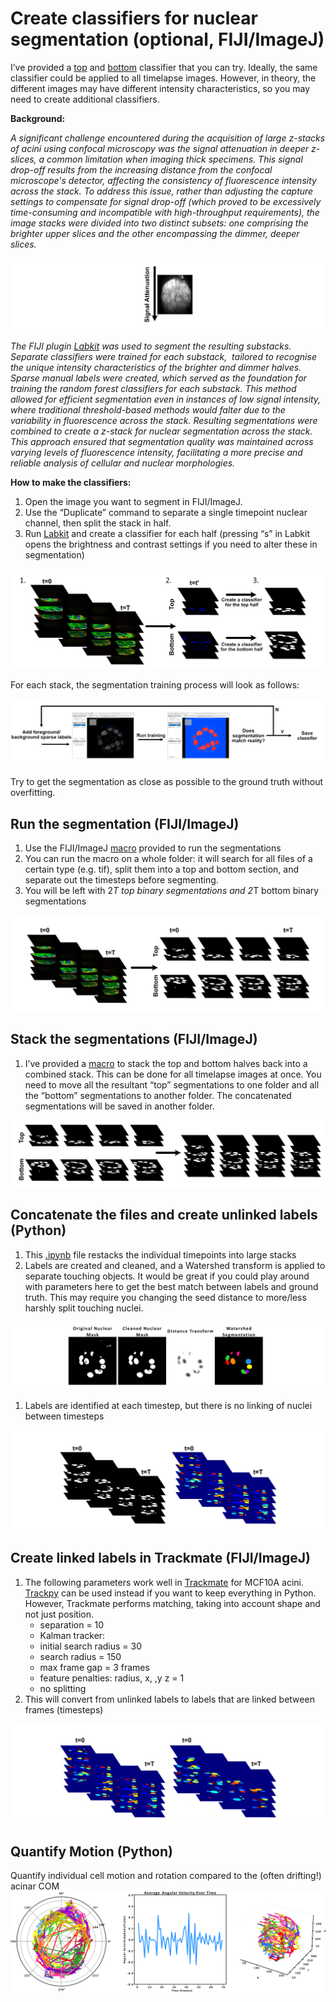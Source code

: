 # Create classifiers for nuclear segmentation (optional, FIJI/ImageJ)
I’ve provided a [top](https://github.com/isobelth/image_quantification/blob/main/CD7_Tracking_Cells_in_Acini_Timelapse/example_top_classifier.classifier) and [bottom](https://github.com/isobelth/image_quantification/blob/main/CD7_Tracking_Cells_in_Acini_Timelapse/example_bottom_classifer.classifier) classifier that you can try. Ideally, the same classifier could be applied to all timelapse images. However, in theory, the different images may have different intensity characteristics, so you may need to create additional classifiers.

**Background:**

*A significant challenge encountered during the acquisition of large z-stacks of acini using confocal microscopy was the signal attenuation in deeper z-slices, a common limitation when imaging thick specimens. This signal drop-off results from the increasing distance from the confocal microscope's detector, affecting the consistency of fluorescence intensity across the stack. To address this issue, rather than adjusting the capture settings to compensate for signal drop-off (which proved to be excessively time-consuming and incompatible with high-throughput requirements), the image stacks were divided into two distinct subsets: one comprising the brighter upper slices and the other encompassing the dimmer, deeper slices.*

![images/image.png](images/image.png)

*The FIJI plugin [Labkit](https://imagej.net/plugins/labkit/) was used to segment the resulting substacks. Separate classifiers were trained for each substack,  tailored to recognise the unique intensity characteristics of the brighter and dimmer halves. Sparse manual labels were created, which served as the foundation for training the random forest classifiers for each substack. This method allowed for efficient segmentation even in instances of low signal intensity, where traditional threshold-based methods would falter due to the variability in fluorescence across the stack. Resulting segmentations were combined to create a z-stack for nuclear segmentation across the stack. This approach ensured that segmentation quality was maintained across varying levels of fluorescence intensity, facilitating a more precise and reliable analysis of cellular and nuclear morphologies.*

**How to make the classifiers:**

1. Open the image you want to segment in FIJI/ImageJ.
2. Use the “Duplicate” command to separate a single timepoint nuclear channel, then split the stack in half.
3. Run [Labkit](https://imagej.net/plugins/labkit/) and create a classifier for each half (pressing “s” in Labkit opens the brightness and contrast settings if you need to alter these in segmentation)

![images/image1.png](images/image1.png)

For each stack, the segmentation training process will look as follows:

![images/image2.png](images/image2.png)

Try to get the segmentation as close as possible to the ground truth without overfitting.

## Run the segmentation (FIJI/ImageJ)

1. Use the FIJI/ImageJ [macro](https://github.com/isobelth/image_quantification/blob/main/CD7_Tracking_Cells_in_Acini_Timelapse/Labkit_Split_and_Segment.ijm) provided to run the segmentations
2. You can run the macro on a whole folder: it will search for all files of a certain type (e.g. tif), split them into a top and bottom section, and separate out the timesteps before segmenting.
3. You will be left with 2*T top binary segmentations and 2*T bottom binary segmentations

![images/image3.png](images/image3.png)

## Stack the segmentations (FIJI/ImageJ)

1. I’ve provided a [macro](https://github.com/isobelth/image_quantification/blob/main/CD7_Tracking_Cells_in_Acini_Timelapse/Concatenate_Top_and_Bottom_Stacks.ijm) to stack the top and bottom halves back into a combined stack. This can be done for all timelapse images at once. You need to move all the resultant “top” segmentations to one folder and all the “bottom” segmentations to another folder. The concatenated segmentations will be saved in another folder.

![images/image4.png](images/image4.png)

## Concatenate the files and create unlinked labels (Python)

1. This [.ipynb](https://github.com/isobelth/image_quantification/blob/main/CD7_Tracking_Cells_in_Acini_Timelapse/CD7_Tracking_Cells_in_Acini_Timelapse_README.md) file restacks the individual timepoints into large stacks
2. Labels are created and cleaned, and a Watershed transform is applied to separate touching objects. It would be great if you could play around with parameters here to get the best match between labels and ground truth. This may require you changing the seed distance to more/less harshly split touching nuclei.

![images/image5.png](images/image5.png)

1. Labels are identified at each timestep, but there is no linking of nuclei between timesteps

![images/image6.png](images/image6.png)

## Create linked labels in Trackmate (FIJI/ImageJ)

1. The following parameters work well in [Trackmate](https://imagej.net/plugins/trackmate/) for MCF10A acini. [Trackpy](https://pypi.org/project/trackpy/) can be used instead if you want to keep everything in Python. However, Trackmate performs matching, taking into account shape and not just position.
    - separation = 10
    - Kalman tracker:
    - initial search radius = 30
    - search radius = 150
    - max frame gap = 3 frames
    - feature penalties: radius, x, ,y z = 1
    - no splitting
2. This will convert from unlinked labels to labels that are linked between frames (timesteps)

![images/image7.png](images/image7.png)

## Quantify Motion (Python)
Quantify individual cell motion and rotation compared to the (often drifting!) acinar COM
![images/image8.png](images/image8.png)